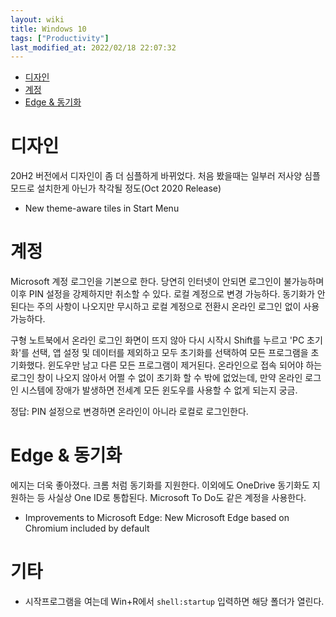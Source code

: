 ```yaml
---
layout: wiki 
title: Windows 10
tags: ["Productivity"]
last_modified_at: 2022/02/18 22:07:32
---
```


<!-- TOC -->

- [디자인](#디자인)
- [계정](#계정)
- [Edge & 동기화](#edge--동기화)

<!-- /TOC -->

# 디자인

20H2 버전에서 디자인이 좀 더 심플하게 바뀌었다. 처음 봤을때는 일부러 저사양 심플 모드로 설치한게 아닌가 착각될 정도(Oct 2020 Release)

- New theme-aware tiles in Start Menu

# 계정

Microsoft 계정 로그인을 기본으로 한다. 당연히 인터넷이 안되면 로그인이 불가능하며 이후 PIN 설정을 강제하지만 취소할 수 있다. 로컬 계정으로 변경 가능하다. 동기화가 안된다는 주의 사항이 나오지만 무시하고 로컬 계정으로 전환시 온라인 로그인 없이 사용 가능하다. 

구형 노트북에서 온라인 로그인 화면이 뜨지 않아 다시 시작시 Shift를 누르고 'PC 초기화'를 선택, 앱 설정 및 데이터를 제외하고 모두 초기화를 선택하여 모든 프로그램을 초기화했다. 윈도우만 남고 다른 모든 프로그램이 제거된다. 온라인으로 접속 되어야 하는 로그인 창이 나오지 않아서 어쩔 수 없이 초기화 할 수 밖에 없었는데, 만약 온라인 로그인 시스템에 장애가 발생하면 전세계 모든 윈도우를 사용할 수 없게 되는지 궁금.

정답: PIN 설정으로 변경하면 온라인이 아니라 로컬로 로그인한다.

# Edge & 동기화

에지는 더욱 좋아졌다. 크롬 처럼 동기화를 지원한다. 이외에도 OneDrive 동기화도 지원하는 등 사실상 One ID로 통합된다. Microsoft To Do도 같은 계정을 사용한다.

- Improvements to Microsoft Edge: New Microsoft Edge based on Chromium included by default

# 기타
- 시작프로그램을 여는데 Win+R에서 `shell:startup` 입력하면 해당 폴더가 열린다.
